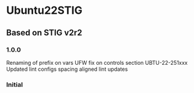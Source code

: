 # Ubuntu22STIG

## Based on STIG v2r2

### 1.0.0

Renaming of prefix on vars
UFW fix on controls section UBTU-22-251xxx
Updated lint configs
spacing aligned
lint updates

### Initial
